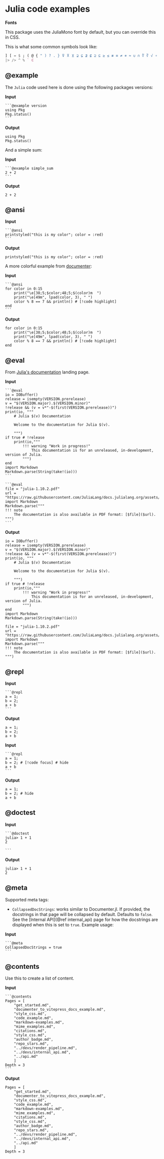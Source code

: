 # Julia code examples

**Fonts**

This package uses the JuliaMono font by default, but you can override this in CSS.

This is what some common symbols look like:

```julia
] [ = $ ; ( @ { " ) ? . } ⊽ ⊼ ⊻ ⊋ ⊊ ⊉ ⊈ ⊇ ⊆ ≥ ≤ ≢ ≡ ≠ ≉ ≈ ∪ ∩ ∜ ∛ √ ∘ ∌
|> /> ^ % ` ∈
```

## @example
The `Julia` code used here is done using the following packages versions:

**Input**
````
```@example version
using Pkg
Pkg.status()
```
````
**Output**

```@example version
using Pkg
Pkg.status()
```

And a simple sum:

**Input**
````
```@example simple_sum
2 + 2
```
````
**Output**

```@example simple_sum
2 + 2
```

## @ansi
**Input**
````
```@ansi
printstyled("this is my color"; color = :red)
```
````
**Output**

```@ansi
printstyled("this is my color"; color = :red)
```

A more colorful example from [documenter](https://documenter.juliadocs.org/stable/showcase/#Raw-ANSI-code-output):

**Input**
````
```@ansi
for color in 0:15
    print("\e[38;5;$color;48;5;$(color)m  ")
    print("\e[49m", lpad(color, 3), " ")
    color % 8 == 7 && println() # ‎[!code highlight]
end
```
````
**Output**

```@ansi
for color in 0:15
    print("\e[38;5;$color;48;5;$(color)m  ")
    print("\e[49m", lpad(color, 3), " ")
    color % 8 == 7 && println() # [!code highlight]
end
```

## @eval
From [Julia's documentation](https://docs.julialang.org/en/v1/) landing page.

**Input**
````
```@eval
io = IOBuffer()
release = isempty(VERSION.prerelease)
v = "$(VERSION.major).$(VERSION.minor)"
!release && (v = v*"-$(first(VERSION.prerelease))")
print(io, """
    # Julia $(v) Documentation

    Welcome to the documentation for Julia $(v).

    """)
if true # !release
    print(io,"""
        !!! warning "Work in progress!"
            This documentation is for an unreleased, in-development, version of Julia.
        """)
end
import Markdown
Markdown.parse(String(take!(io)))
```

```@eval
file = "julia-1.10.2.pdf"
url = "https://raw.githubusercontent.com/JuliaLang/docs.julialang.org/assets/$(file)"
import Markdown
Markdown.parse("""
!!! note
    The documentation is also available in PDF format: [$file]($url).
""")
```
````

**Output**
```@eval
io = IOBuffer()
release = isempty(VERSION.prerelease)
v = "$(VERSION.major).$(VERSION.minor)"
!release && (v = v*"-$(first(VERSION.prerelease))")
print(io, """
    # Julia $(v) Documentation

    Welcome to the documentation for Julia $(v).

    """)
if true # !release
    print(io,"""
        !!! warning "Work in progress!"
            This documentation is for an unreleased, in-development, version of Julia.
        """)
end
import Markdown
Markdown.parse(String(take!(io)))
```

```@eval
file = "julia-1.10.2.pdf"
url = "https://raw.githubusercontent.com/JuliaLang/docs.julialang.org/assets/$(file)"
import Markdown
Markdown.parse("""
!!! note
    The documentation is also available in PDF format: [$file]($url).
""")
```

## @repl

**Input**

````
```@repl
a = 1;
b = 2;
a + b
```
````

**Output**

```@repl
a = 1;
b = 2;
a + b
```

**Input**

````
```@repl
a = 1;
b = 2; # [!code focus] # hide
a + b
```
````

**Output**

```@repl
a = 1;
b = 2; # hide
a + b
```

## @doctest
**Input**
````
```@doctest
julia> 1 + 1
2

```
````
**Output**
```@doctest
julia> 1 + 1
2

```

## @meta

Supported meta tags:

  - `CollapsedDocStrings`: works similar to Documenter.jl. If provided, the docstrings in
    that page will be collapsed by default. Defaults to `false`. See the
    [Internal API](@ref internal_api) page for how the docstrings are displayed when this
    is set to `true`. Example usage:

**Input**

````
```@meta
CollapsedDocStrings = true
```
````

## @contents

Use this to create a list of content.

**Input**
````
```@contents
Pages = [
    "get_started.md",
    "documenter_to_vitepress_docs_example.md",
    "style_css.md",
    "code_example.md",
    "markdown-examples.md",
    "mime_examples.md",
    "citations.md",
    "style_css.md",
    "author_badge.md",
    "repo_stars.md",
    "../devs/render_pipeline.md",
    "../devs/internal_api.md",
    "../api.md"
    ]
Depth = 3
```
````

**Output**

```@contents
Pages = [
    "get_started.md",
    "documenter_to_vitepress_docs_example.md",
    "style_css.md",
    "code_example.md",
    "markdown-examples.md",
    "mime_examples.md",
    "citations.md",
    "style_css.md",
    "author_badge.md",
    "repo_stars.md",
    "../devs/render_pipeline.md",
    "../devs/internal_api.md",
    "../api.md"
    ]
Depth = 3
```